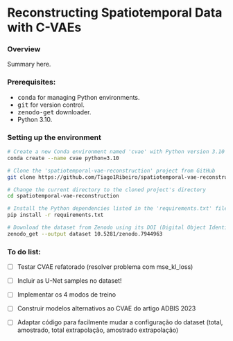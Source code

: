 # Reconstructing Spatiotemporal Data with C-VAEs 

### Overview

Summary here.

### Prerequisites:
- <tt>conda</tt> for managing Python environments.
- <tt>git</tt> for version control.
- <tt>zenodo-get</tt> downloader.
- Python 3.10.


### Setting up the environment
```bash
# Create a new Conda environment named 'cvae' with Python version 3.10
conda create --name cvae python=3.10  

# Clone the 'spatiotemporal-vae-reconstruction' project from GitHub
git clone https://github.com/Tiago1Ribeiro/spatiotemporal-vae-reconstruction.git

# Change the current directory to the cloned project's directory
cd spatiotemporal-vae-reconstruction

# Install the Python dependencies listed in the 'requirements.txt' file
pip install -r requirements.txt  

# Download the dataset from Zenodo using its DOI (Digital Object Identifier) and save it in the 'dataset' directory
zenodo_get --output dataset 10.5281/zenodo.7944963
```
### To do list:
- [ ] Testar CVAE refatorado (resolver problema com mse_kl_loss)
- [ ] Incluir as U-Net samples no dataset!
- [ ] Implementar os 4 modos de treino
- [ ] Construir modelos alternativos ao CVAE do artigo ADBIS 2023
- [ ] Adaptar código para facilmente mudar a configuração do dataset (total, amostrado, total extrapolação, amostrado extrapolação)

